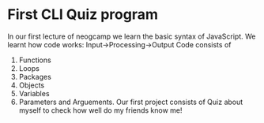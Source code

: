 # First CLI Quiz program
In our first lecture of neogcamp we learn the basic syntax of JavaScript.
We learnt how code works: Input->Processing->Output
Code consists of
1. Functions
1. Loops
1. Packages
1. Objects 
1. Variables
1. Parameters and Arguements.
Our first project consists of Quiz about myself to check how well do my friends know me!
